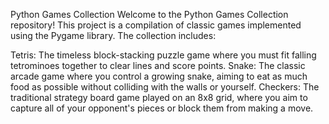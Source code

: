 Python Games Collection
Welcome to the Python Games Collection repository! This project is a compilation of classic games implemented using the Pygame library. The collection includes:

Tetris: The timeless block-stacking puzzle game where you must fit falling tetrominoes together to clear lines and score points.
Snake: The classic arcade game where you control a growing snake, aiming to eat as much food as possible without colliding with the walls or yourself.
Checkers: The traditional strategy board game played on an 8x8 grid, where you aim to capture all of your opponent's pieces or block them from making a move.

